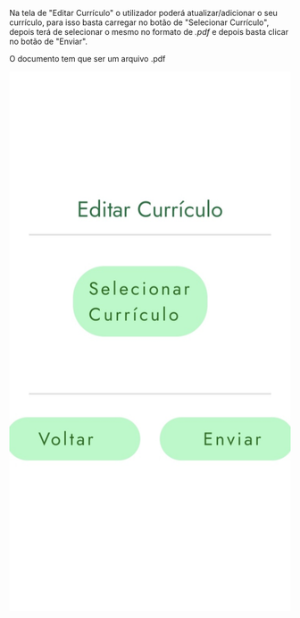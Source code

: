 Na tela de "Editar Currículo" o utilizador poderá atualizar/adicionar o seu currículo, para isso basta carregar no botão de "Selecionar Currículo", depois terá de selecionar o mesmo no formato de _.pdf_ e depois basta clicar no botão de "Enviar".

O documento tem que ser um arquivo .pdf

![Screenshot_20221205-095502_Expo Go.jpg](../../../.attachments/Screenshot_20221205-095502_Expo%20Go-231e5492-de39-4aba-a35f-ce7672bd2cab.jpg)